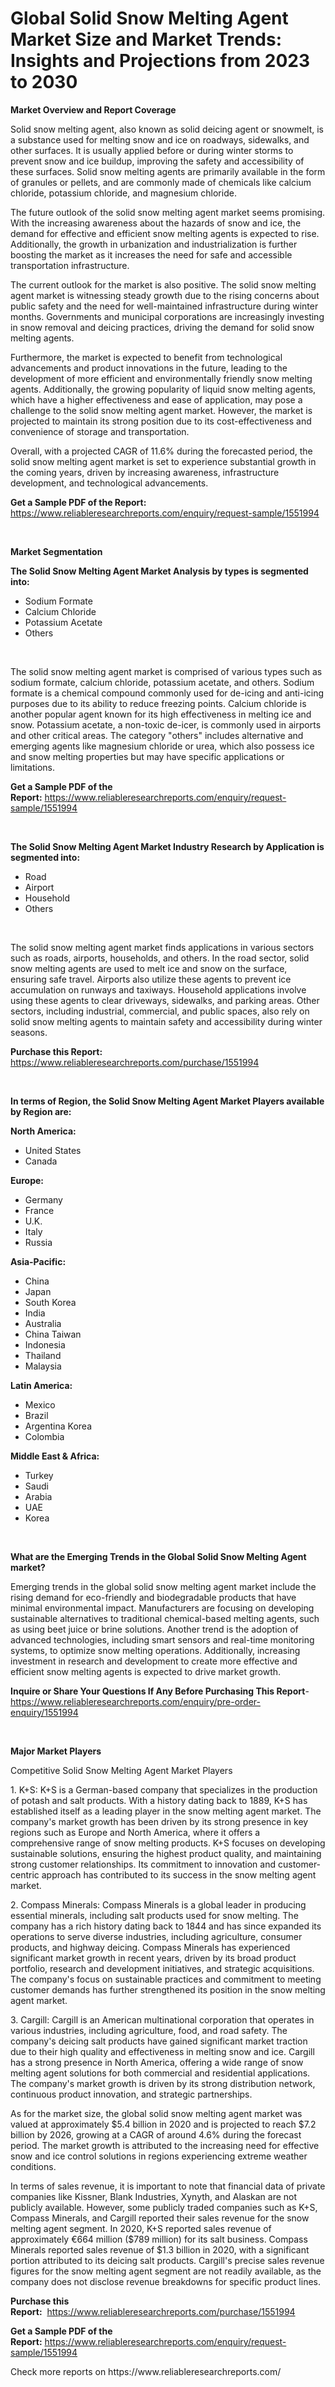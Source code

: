 <p><h1>Global Solid Snow Melting Agent Market Size and Market Trends: Insights and Projections from 2023 to 2030</h1></p><p><strong>Market Overview and Report Coverage</strong></p>
<p><p>Solid snow melting agent, also known as solid deicing agent or snowmelt, is a substance used for melting snow and ice on roadways, sidewalks, and other surfaces. It is usually applied before or during winter storms to prevent snow and ice buildup, improving the safety and accessibility of these surfaces. Solid snow melting agents are primarily available in the form of granules or pellets, and are commonly made of chemicals like calcium chloride, potassium chloride, and magnesium chloride.</p><p>The future outlook of the solid snow melting agent market seems promising. With the increasing awareness about the hazards of snow and ice, the demand for effective and efficient snow melting agents is expected to rise. Additionally, the growth in urbanization and industrialization is further boosting the market as it increases the need for safe and accessible transportation infrastructure.</p><p>The current outlook for the market is also positive. The solid snow melting agent market is witnessing steady growth due to the rising concerns about public safety and the need for well-maintained infrastructure during winter months. Governments and municipal corporations are increasingly investing in snow removal and deicing practices, driving the demand for solid snow melting agents.</p><p>Furthermore, the market is expected to benefit from technological advancements and product innovations in the future, leading to the development of more efficient and environmentally friendly snow melting agents. Additionally, the growing popularity of liquid snow melting agents, which have a higher effectiveness and ease of application, may pose a challenge to the solid snow melting agent market. However, the market is projected to maintain its strong position due to its cost-effectiveness and convenience of storage and transportation.</p><p>Overall, with a projected CAGR of 11.6% during the forecasted period, the solid snow melting agent market is set to experience substantial growth in the coming years, driven by increasing awareness, infrastructure development, and technological advancements.</p></p>
<p><strong>Get a Sample PDF of the Report:</strong> <a href="https://www.reliableresearchreports.com/enquiry/request-sample/1551994">https://www.reliableresearchreports.com/enquiry/request-sample/1551994</a></p>
<p>&nbsp;</p>
<p><strong>Market Segmentation</strong></p>
<p><strong>The Solid Snow Melting Agent Market Analysis by types is segmented into:</strong></p>
<p><ul><li>Sodium Formate</li><li>Calcium Chloride</li><li>Potassium Acetate</li><li>Others</li></ul></p>
<p>&nbsp;</p>
<p><p>The solid snow melting agent market is comprised of various types such as sodium formate, calcium chloride, potassium acetate, and others. Sodium formate is a chemical compound commonly used for de-icing and anti-icing purposes due to its ability to reduce freezing points. Calcium chloride is another popular agent known for its high effectiveness in melting ice and snow. Potassium acetate, a non-toxic de-icer, is commonly used in airports and other critical areas. The category "others" includes alternative and emerging agents like magnesium chloride or urea, which also possess ice and snow melting properties but may have specific applications or limitations.</p></p>
<p><strong>Get a Sample PDF of the Report:</strong>&nbsp;<a href="https://www.reliableresearchreports.com/enquiry/request-sample/1551994">https://www.reliableresearchreports.com/enquiry/request-sample/1551994</a></p>
<p>&nbsp;</p>
<p><strong>The Solid Snow Melting Agent Market Industry Research by Application is segmented into:</strong></p>
<p><ul><li>Road</li><li>Airport</li><li>Household</li><li>Others</li></ul></p>
<p>&nbsp;</p>
<p><p>The solid snow melting agent market finds applications in various sectors such as roads, airports, households, and others. In the road sector, solid snow melting agents are used to melt ice and snow on the surface, ensuring safe travel. Airports also utilize these agents to prevent ice accumulation on runways and taxiways. Household applications involve using these agents to clear driveways, sidewalks, and parking areas. Other sectors, including industrial, commercial, and public spaces, also rely on solid snow melting agents to maintain safety and accessibility during winter seasons.</p></p>
<p><strong>Purchase this Report:</strong>&nbsp; <a href="https://www.reliableresearchreports.com/purchase/1551994">https://www.reliableresearchreports.com/purchase/1551994</a></p>
<p>&nbsp;</p>
<p><strong>In terms of Region, the Solid Snow Melting Agent Market Players available by Region are:</strong></p>
<p>
    <p> <strong> North America: </strong>
        <ul>
            <li>United States</li>
            <li>Canada</li>
        </ul>
        </p> 
    <p> <strong> Europe: </strong>
        <ul>
            <li>Germany</li>
            <li>France</li>
            <li>U.K.</li>
            <li>Italy</li>
            <li>Russia</li>
        </ul>
        </p> 
    <p> <strong> Asia-Pacific: </strong>
        <ul>
            <li>China</li>
            <li>Japan</li>
            <li>South Korea</li>
            <li>India</li>
            <li>Australia</li>
            <li>China Taiwan</li>
            <li>Indonesia</li>
            <li>Thailand</li>
            <li>Malaysia</li>
        </ul>
        </p> 
    <p> <strong> Latin America: </strong>
        <ul>
            <li>Mexico</li>
            <li>Brazil</li>
            <li>Argentina Korea</li>
            <li>Colombia</li>
        </ul>
        </p> 
    <p> <strong> Middle East & Africa: </strong>
        <ul>
            <li>Turkey</li>
            <li>Saudi</li>
            <li>Arabia</li>
            <li>UAE</li>
            <li>Korea</li>
        </ul>
    </p>
    </p>
<p>&nbsp;</p>
<p><strong>What are the Emerging Trends in the Global Solid Snow Melting Agent market?</strong></p>
<p><p>Emerging trends in the global solid snow melting agent market include the rising demand for eco-friendly and biodegradable products that have minimal environmental impact. Manufacturers are focusing on developing sustainable alternatives to traditional chemical-based melting agents, such as using beet juice or brine solutions. Another trend is the adoption of advanced technologies, including smart sensors and real-time monitoring systems, to optimize snow melting operations. Additionally, increasing investment in research and development to create more effective and efficient snow melting agents is expected to drive market growth.</p></p>
<p><strong>Inquire or Share Your Questions If Any Before Purchasing This Report</strong>- <a href="https://www.reliableresearchreports.com/enquiry/pre-order-enquiry/1551994">https://www.reliableresearchreports.com/enquiry/pre-order-enquiry/1551994</a></p>
<p>&nbsp;</p>
<p><strong>Major Market Players</strong></p>
<p><p>Competitive Solid Snow Melting Agent Market Players</p><p>1. K+S: K+S is a German-based company that specializes in the production of potash and salt products. With a history dating back to 1889, K+S has established itself as a leading player in the snow melting agent market. The company's market growth has been driven by its strong presence in key regions such as Europe and North America, where it offers a comprehensive range of snow melting products. K+S focuses on developing sustainable solutions, ensuring the highest product quality, and maintaining strong customer relationships. Its commitment to innovation and customer-centric approach has contributed to its success in the snow melting agent market.</p><p>2. Compass Minerals: Compass Minerals is a global leader in producing essential minerals, including salt products used for snow melting. The company has a rich history dating back to 1844 and has since expanded its operations to serve diverse industries, including agriculture, consumer products, and highway deicing. Compass Minerals has experienced significant market growth in recent years, driven by its broad product portfolio, research and development initiatives, and strategic acquisitions. The company's focus on sustainable practices and commitment to meeting customer demands has further strengthened its position in the snow melting agent market.</p><p>3. Cargill: Cargill is an American multinational corporation that operates in various industries, including agriculture, food, and road safety. The company's deicing salt products have gained significant market traction due to their high quality and effectiveness in melting snow and ice. Cargill has a strong presence in North America, offering a wide range of snow melting agent solutions for both commercial and residential applications. The company's market growth is driven by its strong distribution network, continuous product innovation, and strategic partnerships.</p><p>As for the market size, the global solid snow melting agent market was valued at approximately $5.4 billion in 2020 and is projected to reach $7.2 billion by 2026, growing at a CAGR of around 4.6% during the forecast period. The market growth is attributed to the increasing need for effective snow and ice control solutions in regions experiencing extreme weather conditions.</p><p>In terms of sales revenue, it is important to note that financial data of private companies like Kissner, Blank Industries, Xynyth, and Alaskan are not publicly available. However, some publicly traded companies such as K+S, Compass Minerals, and Cargill reported their sales revenue for the snow melting agent segment. In 2020, K+S reported sales revenue of approximately €664 million ($789 million) for its salt business. Compass Minerals reported sales revenue of $1.3 billion in 2020, with a significant portion attributed to its deicing salt products. Cargill's precise sales revenue figures for the snow melting agent segment are not readily available, as the company does not disclose revenue breakdowns for specific product lines.</p></p>
<p><strong>Purchase this Report:</strong>&nbsp;&nbsp;<a href="https://www.reliableresearchreports.com/purchase/1551994">https://www.reliableresearchreports.com/purchase/1551994</a></p>
<p></p>
<p><strong>Get a Sample PDF of the Report:</strong>&nbsp;<a href="https://www.reliableresearchreports.com/enquiry/request-sample/1551994">https://www.reliableresearchreports.com/enquiry/request-sample/1551994</a></p>
<p>Check more reports on https://www.reliableresearchreports.com/</p>